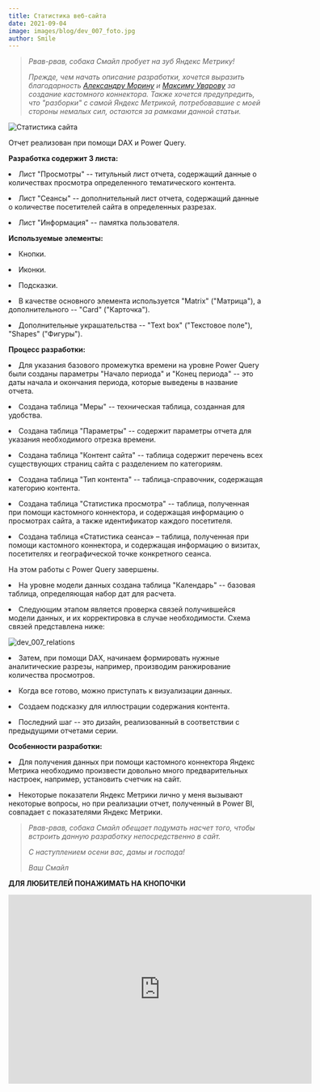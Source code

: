 ```yaml
---
title: Статистика веб-сайта
date: 2021-09-04
image: images/blog/dev_007_foto.jpg
author: Smile
---
```


> *Рвав-рвав, собака Смайл пробует на зуб Яндекс Метрику!*
>
> *Прежде, чем начать описание разработки, хочется выразить благодарность [Александру Морину](http://directprobi.ru) и [Максиму Уварову](https://needfordata.ru) за создание кастомного коннектора. Также хочется предупредить, что "разборки" с самой Яндекс Метрикой, потребовавшие с моей стороны немалых сил, остаются за рамками данной статьи.*

![Статистика сайта](https://kkadikin.ru/images/blog/dev_007_screen.jpg)

Отчет реализован при помощи DAX и Power Query.


**Разработка содержит 3 листа:**

**<li>** Лист "Просмотры" -- титульный лист отчета, содержащий данные о количествах просмотра определенного тематического контента.

**<li>** Лист "Сеансы" -- дополнительный лист отчета, содержащий данные о количестве посетителей сайта в определенных разрезах.

**<li>** Лист "Информация" -- памятка пользователя.


**Используемые элементы:**

**<li>** Кнопки.

**<li>** Иконки.

**<li>** Подсказки.

**<li>** В качестве основного элемента используется "Matrix" ("Матрица"), а дополнительного -- "Card" ("Карточка").

**<li>** Дополнительные украшательства -- "Text box" ("Текстовое поле"), "Shapes" ("Фигуры").


**Процесс разработки:**

**<li>** Для указания базового промежутка времени на уровне Power Query были созданы параметры "Начало периода" и "Конец периода" -- это даты начала и окончания периода, которые выведены в название отчета.

**<li>** Создана таблица "Меры" -- техническая таблица, созданная для удобства.

**<li>** Создана таблица "Параметры" -- содержит параметры отчета для указания необходимого отрезка времени.

**<li>** Создана таблица "Контент сайта" -- таблица содержит перечень всех существующих страниц сайта с разделением по категориям.

**<li>** Создана таблица "Тип контента" -- таблица-справочник, содержащая категорию контента.

**<li>** Создана таблица "Статистика просмотра" -- таблица, полученная при помощи кастомного коннектора, и содержащая информацию о просмотрах сайта, а также идентификатор каждого посетителя.

**<li>** Создана таблица «Статистика сеанса» – таблица, полученная при помощи кастомного коннектора, и содержащая информацию о визитах, посетителях и географической точке конкретного сеанса.

На этом работы с Power Query завершены.

**<li>** На уровне модели данных создана таблица "Календарь" -- базовая таблица, определяющая набор дат для расчета.

**<li>** Следующим этапом является проверка связей получившейся модели данных, и их корректировка в случае необходимости. Схема связей представлена ниже:

![dev_007_relations](https://kkadikin.ru/images/blog/dev_007_relations.jpg)

**<li>** Затем, при помощи DAX, начинаем формировать нужные аналитические разрезы, например, производим ранжирование количества просмотров.

**<li>** Когда все готово, можно приступать к визуализации данных.

**<li>** Создаем подсказку для иллюстрации содержания контента.

**<li>** Последний шаг -- это дизайн, реализованный в соответствии с предыдущими отчетами серии.



**Особенности разработки:**

**<li>** Для получения данных при помощи кастомного коннектора Яндекс Метрика необходимо произвести довольно много предварительных настроек, например, установить счетчик на сайт.

**<li>** Некоторые показатели Яндекс Метрики лично у меня вызывают некоторые вопросы, но при реализации отчет, полученный в Power BI, совпадает с показателями Яндекс Метрики.


> *Рвав-рвав, собака Смайл обещает подумать насчет того, чтобы встроить данную разработку непосредственно в сайт.*
>
> *С наступлением осени вас, дамы и господа!*
> 
> *Ваш Смайл*


**ДЛЯ ЛЮБИТЕЛЕЙ ПОНАЖИМАТЬ НА КНОПОЧКИ**

<iframe width="600" height="373.5" src="https://app.powerbi.com/view?r=eyJrIjoiMjJjMTgzM2QtY2M2MC00OTRhLTgwZWYtMTlhOTc0OGU5OWVlIiwidCI6IjE4YjFiOTZhLTk0MTQtNDE3MC1iNmNhLTZkODU3NTJlNTZmOCIsImMiOjZ9" frameborder="0" allowFullScreen="true"></iframe>

